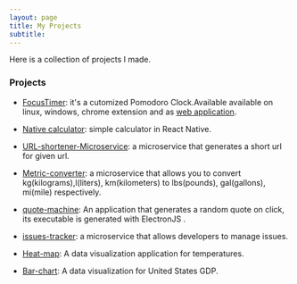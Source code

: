 ```yaml
---
layout: page
title: My Projects
subtitle:   
---
```


Here is a collection of projects I made.

### Projects

- [FocusTimer](https://github.com/messaismael/Pomodoro-Clock): it's a cutomized Pomodoro Clock.Available available on linux, windows, chrome extension and as [web application](https://codepen.io/messaismael/full/BaaRQWa).

- [Native calculator](https://github.com/messaismael/native-calculator): simple calculator in React Native.

- [URL-shortener-Microservice](https://github.com/messaismael/URL-Shortener-Microservice): a microservice that generates a short url for given url.

- [Metric-converter](https://github.com/messaismael/FCC-Metric-converter): a microservice that allows you to convert kg(kilograms),l(liters), km(kilometers) to lbs(pounds), gal(gallons), mi(mile) respectively.

- [quote-machine](https://github.com/messaismael/quote-machine-electronJS):
An application that generates a random quote on click, its executable is generated with ElectronJS .

- [issues-tracker](https://github.com/messaismael/Fcc-issue-tracker): a microservice that allows developers to manage issues.

- [Heat-map](https://github.com/messaismael/FCC-Heat-map): A data visualization application for temperatures.

- [Bar-chart](https://github.com/messaismael/Bar-chart): A data visualization for United States GDP.
